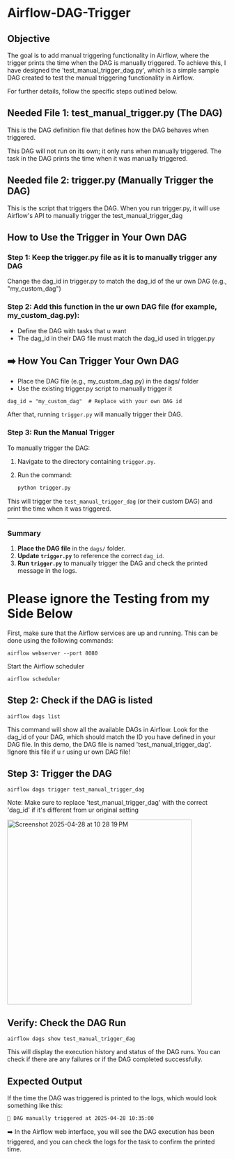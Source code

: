 # Airflow-DAG-Trigger

## Objective

The goal is to add manual triggering functionality in Airflow, where the trigger prints the time when the DAG is manually triggered. To achieve this, I have designed the ’test_manual_trigger_dag.py', which is a simple sample DAG created to test the manual triggering functionality in Airflow. 

For further details, follow the specific steps outlined below.

## Needed File 1: test_manual_trigger.py (The DAG)
This is the DAG definition file that defines how the DAG behaves when triggered. 

This DAG will not run on its own; it only runs when manually triggered. The task in the DAG prints the time when it was manually triggered.

## Needed file 2: trigger.py (Manually Trigger the DAG)
This is the script that triggers the DAG. When you run trigger.py, it will use Airflow's API to manually trigger the test_manual_trigger_dag

## How to Use the Trigger in Your Own DAG
### Step 1: Keep the trigger.py file as it is to manually trigger any DAG
Change the dag_id in trigger.py to match the dag_id of the ur own DAG (e.g., "my_custom_dag")

### Step 2: Add this function in the ur own DAG file (for example, my_custom_dag.py):
- Define the DAG with tasks that u want
- The dag_id in their DAG file must match the dag_id used in trigger.py

## ➡️ How You Can Trigger Your Own DAG
- Place the DAG file (e.g., my_custom_dag.py) in the dags/ folder
- Use the existing trigger.py script to manually trigger it
```
dag_id = "my_custom_dag"  # Replace with your own DAG id
```
After that, running `trigger.py` will manually trigger their DAG.

### Step 3: Run the Manual Trigger

To manually trigger the DAG:

1. Navigate to the directory containing `trigger.py`.
2. Run the command:

   ```bash
   python trigger.py
   ```

This will trigger the `test_manual_trigger_dag` (or their custom DAG) and print the time when it was triggered.

---

### Summary

1. **Place the DAG file** in the `dags/` folder.
2. **Update `trigger.py`** to reference the correct `dag_id`.
3. **Run `trigger.py`** to manually trigger the DAG and check the printed message in the logs.





# Please ignore the Testing from my Side Below

First, make sure that the Airflow services are up and running. This can be done using the following commands:

```
airflow webserver --port 8080
```

Start the Airflow scheduler
```
airflow scheduler
```

## Step 2: Check if the DAG is listed
```
airflow dags list
```
This command will show all the available DAGs in Airflow. Look for the dag_id of your DAG, which should match the ID you have defined in your DAG file. In this demo, the DAG file is named 'test_manual_trigger_dag'. !Ignore this file if u r using ur own DAG file!

## Step 3: Trigger the DAG
```
airflow dags trigger test_manual_trigger_dag
```
Note: Make sure to replace 'test_manual_trigger_dag' with the correct 'dag_id' if it's different from ur original setting

<img width="423" alt="Screenshot 2025-04-28 at 10 28 19 PM" src="https://github.com/user-attachments/assets/35841f7e-b6fc-41b1-9a9c-2996939d3185" />

## Verify: Check the DAG Run
```
airflow dags show test_manual_trigger_dag
```
This will display the execution history and status of the DAG runs. You can check if there are any failures or if the DAG completed successfully.

## Expected Output 

If the time the DAG was triggered is printed to the logs, which would look something like this:
```
🫡 DAG manually triggered at 2025-04-28 10:35:00
```
➡️ In the Airflow web interface, you will see the DAG execution has been triggered, and you can check the logs for the task to confirm the printed time.
